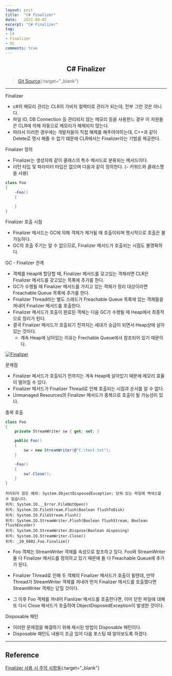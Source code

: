 ```yaml
---
layout: post
title:  "C# Finalizer"
date:   2021-08-02
excerpt: "C# Finalizer"
tag: 
- C#
- Finalizer
- GC
comments: true
---
```


## <center>C# Finalizer</center>

>[Git Source](https://github.com/chanos-dev/blogcode/tree/master/21-0802){:target="_blank"}

---

Finalizer
- c#의 메모리 관리는 CLR의 가비지 컬렉터로 관리가 되는데, 전부 그런 것은 아니다.
- 파일 IO, DB Connection 등 관리되지 않는 메모리 등을 사용한느 경우 이 자원들은 CLR에 의해 자동으로 메모리가 해제되지 않는다.
- 따라서 이러한 경우에는 개발자들이 직접 해제를 해주어야하는데, C++과 같이 Delete로 명시 해줄 수 없기 떄문에 CLR에서는 Finalizer라는 기법을 제공한다.

Finalizer 정의
- Finalizer는 생성자와 같이 클래스의 특수 메서드로 분류되는 메서드이다.
- 리턴 타입 및 파라미터 타입은 없으며 다음과 같이 정의한다. (`~` 키워드와 클래스명을 사용)
```c#
class Foo
{
    ~Foo()
    {

    }
}
```

Finalizer 호출 시점
- Finalizer 메서드는 GC에 의해 객체가 제거될 때 호출이되며 명시적으로 호출은 불가능하다.
- GC의 호출 주기는 알 수 없으므로, Finalizer 메서드가 호출되는 시점도 불명확하다.

GC - Finalizer 관계
- 객체를 Heap에 할당할 때, Finalizer 메서드를 갖고있는 객체라면 CLR은 Finalizer 메서드를 갖고있는 목록에 추가를 한다.
- GC가 수행될 때 Finalizer 메서드를 가지고 있는 객체가 정리 대상이라면 Freachable Queue 목록에 추가를 한다.
- Finalizer Thread라는 별도 스레드가 Freachable Queue 목록에 있는 객체들을 꺼내어 Finalizer 메서드를 호출한다.
- Finalizer 메서드가 호출이 완료된 객체는 다음 GC가 수행될 때 Heap에서 최종적으로 정리가 된다.
- 결국 Finalizer 메서드가 호출되기 전까지는 세대가 승급이 되면서 Heap상에 살아있는 것이다.
    - 계속 Heap에 남아있는 이유는 Frechable Queue에서 참조되어 있기 때문이다.

<a href="{{ site.url }}/images/posts/2021-08-02/Finalizer.jpg"><img src="{{ site.url }}/images/posts/2021-08-02/Finalizer.jpg" alt="Finalizer"></a> 

문제점
- Finalizer 메서드가 호출되기 전까지는 계속 Heap에 살아있기 때문에 메모리 효율이 떨어질 수 있다.
- Finalizer 메서드가 Finalizer Thread로 인해 호출되는 시점과 순서를 알 수 없다.
- Unmanaged Resources의 Finalizer 메서드가 중복으로 호출이 될 가능성이 있다.

중복 호출
```c#
class Foo
{
    private StreamWriter sw { get; set; }

    public Foo()
    {
        sw = new StreamWriter(@"C:\test.txt");
    }

    ~Foo()
    {
        sw?.Close();
    }    
}
```
```
처리되지 않은 예외: System.ObjectDisposedException: 닫혀 있는 파일에 액세스할 수 없습니다.
위치: System.IO.__Error.FileNotOpen()
위치: System.IO.FileStream.Flush(Boolean flushToDisk)
위치: System.IO.FileStream.Flush()
위치: System.IO.StreamWriter.Flush(Boolean flushStream, Boolean flushEncoder)
위치: System.IO.StreamWriter.Dispose(Boolean disposing)
위치: System.IO.StreamWriter.Close()
위치: _20_0802.Foo.Finalize()
```

- Foo 객체는 StreamWriter 객체를 속성으로 참조하고 있다. Foo와 StreamWriter 둘 다 Finalizer 메서드를 정의하고 있기 때문에 둘 다 Freachable Queue에 추가가 된다.

- Finalizer Thread로 인해 두 객체의 Finalizer 메서드가 호출이 될텐데, 만약 Thread가 StreamWriter 객체를 꺼내어 먼저 Finalizer 메서드를 호출했다면 StreamWriter 객체는 닫힐 것이다.

- 그 이후 Foo 객체를 꺼내어 Fianlizer 메서드를 호출한다면, 이미 닫힌 파일에 대해 또 다시 Close 메서드가 호출하여 ObjectDisposedException이 발생한 것이다.

Disposable 패턴
- 이러한 문제점을 해결하기 위해 제시된 방법이 Disposable 패턴이다. 
-  Disposable 패턴도 내용이 조금 있어 다음 포스팅 때 알아보도록 하겠다.

---

## Reference

[Finalizer 사용 시 주의 사항들](http://www.simpleisbest.net/post/2011/05/12/Finalizer-Usage-Pattern.aspx){:target="_blank"}